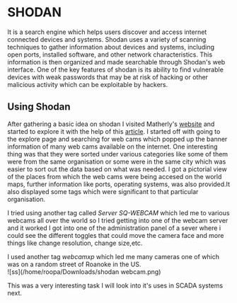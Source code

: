 # SHODAN
It is a search engine which helps users discover and access internet connected devices and systems.
Shodan uses a variety of scanning techniques to gather information about devices and systems, including open ports, installed software, and other network characteristics. This information is then organized and made searchable through Shodan's web interface. One of the key features of shodan is its ability to find vulnerable devices with weak passwords that may be at risk of hacking or other malicious activity which can be exploitable by hackers.

## Using Shodan
After gathering a basic idea on shodan I visited Matherly's [website](www.shodan.io) and started to explore it with the help of this [article](https://www.hackers-arise.com/post/2016/06/22/using-shodan-the-worlds-most-dangerous-search-engine). I started off with going to the explore page and searching for web cams which popped up the banner information of many web cams available on the internet. One interesting thing was that they were sorted under various categories like some of them were from the same organisation or some were in the same city which was easier to sort out the data based on what was needed. I got a pictorial view of the places from which the web cams were being accesed on the world maps, further information like ports, operating systems, was also provided.It also displayed some tags which were significant to that particular organisation.

I tried using another tag called *Server SQ-WEBCAM* which led me to various webcams all over the world so I tried getting into one of the webcam server and it worked I got into one of the administration panel of a sever where i could see the different toggles that could move the camera face and more things like change resolution, change size,etc.

I used another tag *webcamxp* which led me many cameras one of which was on a random street of Roanoke in the US.</br>
![ss](/home/roopa/Downloads/shodan webcam.png)

This was a very interesting task I will look into it's uses in SCADA systems next.
